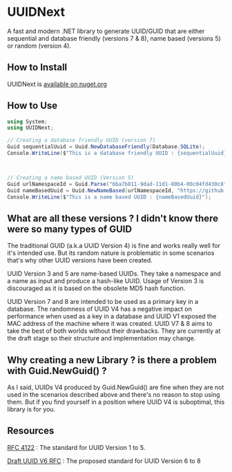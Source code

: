 # UUIDNext

A fast and modern .NET library to generate UUID/GUID that are either sequential and database friendly (versions 7 & 8), name based (versions  5) or random (version 4).

## How to Install

UUIDNext is [available on nuget.org](https://www.nuget.org/packages/UUIDNext/)

## How to Use

```C#
using System;
using UUIDNext;

// Creating a database friendly UUID (version 7)
Guid sequentialUuid = Uuid.NewDatabaseFriendly(Database.SQLite);
Console.WriteLine($"This is a database friendly UUID : {sequentialUuid}");



// Creating a name based UUID (Version 5)
Guid urlNamespaceId = Guid.Parse("6ba7b811-9dad-11d1-80b4-00c04fd430c8");
Guid nameBasedUuid = Uuid.NewNameBased(urlNamespaceId, "https://github.com/uuid6/uuid6-ietf-draft");
Console.WriteLine($"This is a name based UUID : {nameBasedUuid}");
```

## What are all these versions ? I didn't know there were so many types of GUID

The traditional GUID (a.k.a UUID Version 4) is fine and works really well for it's intended use. But its random nature is problematic in some scenarios that's why other UUID versions have been created.

UUID Version 3 and 5 are name-based UUIDs. They take a namespace and a name as input and produce a hash-like UUID. Usage of Version 3 is discouraged as it is based on the obsolete MD5 hash function.

UUID Version 7 and 8 are intended to be used as a primary key in a database. The randomness of UUID V4 has a negative impact on performance when used as a key in a database and UUID V1 exposed the MAC address of the machine where it was created. UUID V7 & 8 aims to take the best of both worlds without their drawbacks. They are currently at the draft stage so their structure and implementation may change.

## Why creating a new Library ? is there a problem with Guid.NewGuid() ?

As I said, UUIDs V4 produced by Guid.NewGuid() are fine when they are not used in the scenarios described above and there's no reason to stop using them. But if you find yourself in a position where UUID V4 is suboptimal, this library is for you.

## Resources

[RFC 4122](https://datatracker.ietf.org/doc/html/rfc4122) : The standard for UUID Version 1 to 5.

[Draft UUID V6 RFC](https://github.com/ietf-wg-uuidrev/rfc4122bis) : The proposed standard for UUID Version 6 to 8
